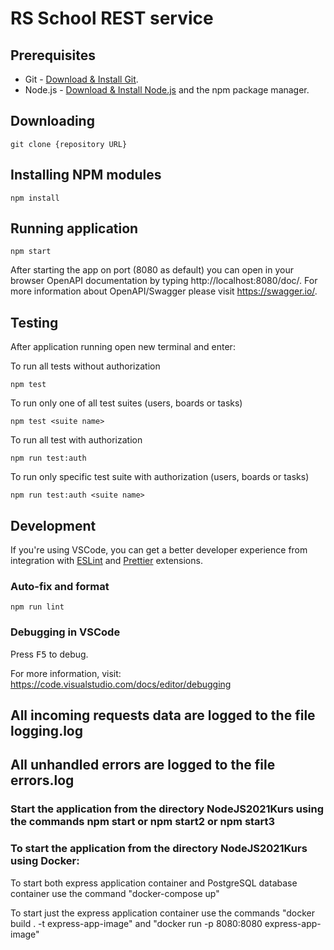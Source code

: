 # RS School REST service

## Prerequisites

- Git - [Download & Install Git](https://git-scm.com/downloads).
- Node.js - [Download & Install Node.js](https://nodejs.org/en/download/) and the npm package manager.

## Downloading

```
git clone {repository URL}
```

## Installing NPM modules

```
npm install
```

## Running application

```
npm start
```

After starting the app on port (8080 as default) you can open
in your browser OpenAPI documentation by typing http://localhost:8080/doc/.
For more information about OpenAPI/Swagger please visit https://swagger.io/.

## Testing

After application running open new terminal and enter:

To run all tests without authorization

```
npm test
```

To run only one of all test suites (users, boards or tasks)

```
npm test <suite name>
```

To run all test with authorization

```
npm run test:auth
```

To run only specific test suite with authorization (users, boards or tasks)

```
npm run test:auth <suite name>
```

## Development

If you're using VSCode, you can get a better developer experience from integration with [ESLint](https://marketplace.visualstudio.com/items?itemName=dbaeumer.vscode-eslint) and [Prettier](https://marketplace.visualstudio.com/items?itemName=esbenp.prettier-vscode) extensions.

### Auto-fix and format

```
npm run lint
```

### Debugging in VSCode

Press <kbd>F5</kbd> to debug.

For more information, visit: https://code.visualstudio.com/docs/editor/debugging


## All incoming requests data are logged to the file logging.log
## All unhandled errors are logged to the file errors.log


### Start the application from the directory NodeJS2021Kurs using the commands  npm start or npm start2 or npm start3

### To start the application from the directory NodeJS2021Kurs using Docker:

  To start both express application container and PostgreSQL database container use the command "docker-compose up"

  To start just the express application container use the commands "docker build . -t express-app-image" and
  "docker run -p 8080:8080 express-app-image"
